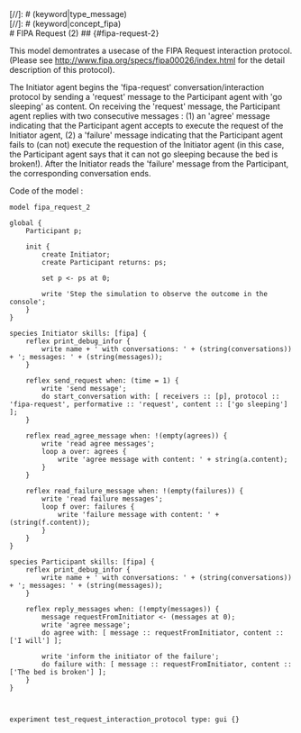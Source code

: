 [//]: # (keyword|skill_fipa)
<div class='gama-keyword-style' id ='113_0_1155_skill-fipa'></div>
[//]: # (keyword|type_message)
<div class='gama-keyword-style' id ='113_1_1557_type-message'></div>
[//]: # (keyword|concept_fipa)
<div class='gama-keyword-style' id ='113_2_43_concept-fipa'></div>
# FIPA Request (2) ## {#fipa-request-2}


This model demontrates a usecase of the FIPA Request interaction protocol. (Please see http://www.fipa.org/specs/fipa00026/index.html for the detail description of this protocol).

The Initiator agent begins the 'fipa-request' conversation/interaction protocol by sending a 'request' message to the Participant agent with 'go sleeping' as content.
On receiving the 'request' message, the Participant agent replies with two consecutive messages : 
(1) an 'agree' message indicating that the Participant agent accepts to execute the request of the Initiator agent, 
(2) a 'failure' message indicating that the Participant agent fails to (can not) execute the requestion of the Initiator agent (in this case, the Participant agent says that it can not go sleeping because the bed is broken!).
After the Initiator reads the 'failure' message from the Participant, the corresponding conversation ends.


Code of the model : 

```
model fipa_request_2

global {
	Participant p;
	
	init {
		create Initiator;
		create Participant returns: ps;
		
		set p <- ps at 0;
		
		write 'Step the simulation to observe the outcome in the console';
	}
}

species Initiator skills: [fipa] {
	reflex print_debug_infor {
		write name + ' with conversations: ' + (string(conversations)) + '; messages: ' + (string(messages));
	}
	
	reflex send_request when: (time = 1) {
		write 'send message';
		do start_conversation with: [ receivers :: [p], protocol :: 'fipa-request', performative :: 'request', content :: ['go sleeping'] ];
	}
	
	reflex read_agree_message when: !(empty(agrees)) {
		write 'read agree messages';
		loop a over: agrees {
			write 'agree message with content: ' + string(a.content);
		}
	}
	
	reflex read_failure_message when: !(empty(failures)) {
		write 'read failure messages';
		loop f over: failures {
			write 'failure message with content: ' + (string(f.content));
		}
	}
}

species Participant skills: [fipa] {
	reflex print_debug_infor {
		write name + ' with conversations: ' + (string(conversations)) + '; messages: ' + (string(messages));
	}

	reflex reply_messages when: (!empty(messages)) {
		message requestFromInitiator <- (messages at 0);
		write 'agree message';
		do agree with: [ message :: requestFromInitiator, content :: ['I will'] ];
		
		write 'inform the initiator of the failure';
		do failure with: [ message :: requestFromInitiator, content :: ['The bed is broken'] ];
	}
}



experiment test_request_interaction_protocol type: gui {}
```